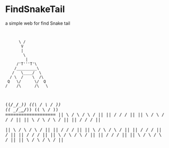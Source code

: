 # FindSnakeTail
a simple web for find Snake tail

<html><pre>

          \ /
           V
           |
            \
             | 
         /'T'''T'\ 
        /_________\
       /   \____/  \  
      / \  /    \  /\
     Q   \/      \/  Q
    /    /\      /\   \
   ((___/__\____/__\__))
  ((\      /    \    / )) 
  (( \____/______\__/__))
   ((   \        /    ))
    =================== 
    || \  / \  / \  / || 
    ||  \/   \/   \/  ||
    || \  / \  / \  / || 
    ||  \/   \/   \/  ||
    || \  / \  / \  / || 
   ||  \/   \/   \/  ||         
  || \  / \  / \  / || 
 ||   \/   \/   \/ ||
|| \  / \  / \  / ||
||   \/   \/   \/ ||
|| \  / \  / \  / || 
||   \/   \/   \/ ||
|| \  / \  / \  / || 
 ||  \/   \/   \/  ||
  || \  / \  / \  / || 
   ||  \/   \/   \/  ||
    || \  / \  / \  / ||
</pre></html>
